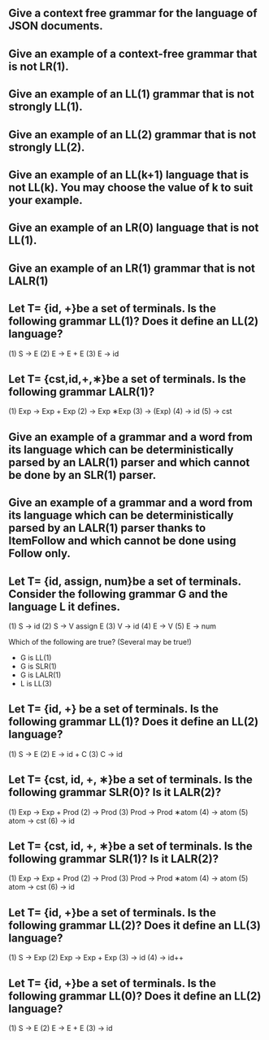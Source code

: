 ## Give a context free grammar for the language of JSON documents.

## Give an example of a context-free grammar that is not LR(1).

## Give an example of an LL(1) grammar that is not strongly LL(1).

## Give an example of an LL(2) grammar that is not strongly LL(2).

## Give an example of an LL(k+1) language that is not LL(k). You may choose the value of k to suit your example.

## Give an example of an LR(0) language that is not LL(1).

## Give an example of an LR(1) grammar that is not LALR(1)

## Let T= {id, +}be a set of terminals. Is the following grammar LL(1)? Does it define an LL(2) language?

(1) S → E
(2) E → E + E
(3) E → id

## Let T= {cst,id,+,∗}be a set of terminals. Is the following grammar LALR(1)?

(1) Exp → Exp + Exp
(2) → Exp ∗Exp
(3) → (Exp)
(4) → id
(5) → cst

## Give an example of a grammar and a word from its language which can be deterministically parsed by an LALR(1) parser and which cannot be done by an SLR(1) parser.

## Give an example of a grammar and a word from its language which can be deterministically parsed by an LALR(1) parser thanks to ItemFollow and which cannot be done using Follow only.

## Let T= {id, assign, num}be a set of terminals. Consider the following grammar G and the language L it defines.

(1) S → id
(2) S → V assign E
(3) V → id
(4) E → V
(5) E → num

Which of the following are true? (Several may be true!)

- G is LL(1)
- G is SLR(1)
- G is LALR(1)
- L is LL(3)

## Let T= {id, +} be a set of terminals. Is the following grammar LL(1)? Does it define an LL(2) language?

(1) S → E
(2) E → id + C
(3) C → id

## Let T= {cst, id, +, ∗}be a set of terminals. Is the following grammar SLR(0)? Is it LALR(2)?

(1) Exp → Exp + Prod
(2) → Prod
(3) Prod → Prod ∗atom
(4) → atom
(5) atom → cst
(6) → id

## Let T= {cst, id, +, ∗}be a set of terminals. Is the following grammar SLR(1)? Is it LALR(2)?

(1) Exp → Exp + Prod
(2) → Prod
(3) Prod → Prod ∗atom
(4) → atom
(5) atom → cst
(6) → id

## Let T= {id, +}be a set of terminals. Is the following grammar LL(2)? Does it define an LL(3) language?

(1) S → Exp
(2) Exp → Exp + Exp
(3) → id
(4) → id++

## Let T= {id, +}be a set of terminals. Is the following grammar LL(0)? Does it define an LL(2) language?

(1) S → E
(2) E → E + E
(3) → id

